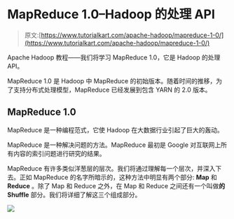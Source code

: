 # MapReduce 1.0–Hadoop 的处理 API

> 原文:[https://www.tutorialkart.com/apache-hadoop/mapreduce-1-0/](https://www.tutorialkart.com/apache-hadoop/mapreduce-1-0/)

Apache Hadoop 教程——我们将学习 MapReduce 1.0，它是 Hadoop 的处理 API。

MapReduce 1.0 是 Hadoop 中 MapReduce 的初始版本。随着时间的推移，为了支持分布式处理模型，MapReduce 已经发展到包含 YARN 的 2.0 版本。

## MapReduce 1.0

MapReduce 是一种编程范式，它使 Hadoop 在大数据行业引起了巨大的轰动。

MapReduce 是一种解决问题的方法。MapReduce 最初是 Google 对互联网上所有内容的索引问题进行研究的结果。

MapReduce 有许多类似洋葱层的层次。我们将通过理解每一个层次，并深入下去。正如 MapReduce 的名字所暗示的，这种方法中明显有两个部分: **Map** 和 **Reduce** 。除了 Map 和 Reduce 之外，在 Map 和 Reduce 之间还有一个叫做**的 Shuffle** 部分。我们将详细了解这三个组成部分。

[![](../Images/925da31b32d6bc3827932f6c8afb11bb.png)](https://www.tutorialkart.com/)